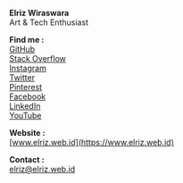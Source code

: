**Elriz Wiraswara**\
Art & Tech Enthusiast

**Find me :**\
[GitHub](https://www.github.com/elrizwiraswara)\
[Stack Overflow](https://www.stackoverflow.com/users/13082754)\
[Instagram](https://www.instagram.com/elrizwiraswara)\
[Twitter](https://www.twitter.com/elrizwiraswara)\
[Pinterest](https://www.pinterest.com/elrizwiraswara)\
[Facebook](https://www.facebook.com/elrizwiraswara)\
[LinkedIn](https://www.linkedin.com/elrizwiraswara)\
[YouTube](https://www.youtube.com/elrizwiraswara)

**Website :**\
[www.elriz.web.id](https://www.elriz.web.id)

**Contact :**\
[elriz@elriz.web.id](mailto://elriz@elriz.web.id)

